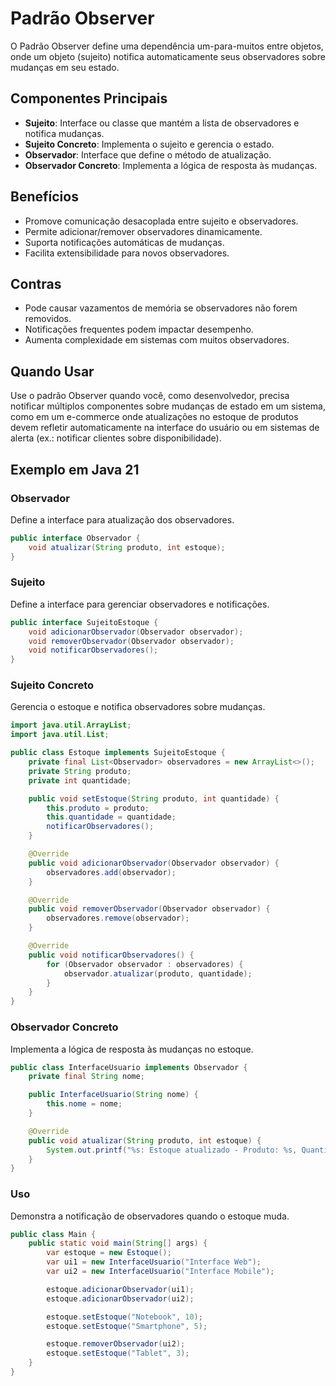 # Padrão Observer

O Padrão Observer define uma dependência um-para-muitos entre objetos, onde um objeto (sujeito) notifica automaticamente seus observadores sobre mudanças em seu estado.

## Componentes Principais
- **Sujeito**: Interface ou classe que mantém a lista de observadores e notifica mudanças.
- **Sujeito Concreto**: Implementa o sujeito e gerencia o estado.
- **Observador**: Interface que define o método de atualização.
- **Observador Concreto**: Implementa a lógica de resposta às mudanças.

## Benefícios
- Promove comunicação desacoplada entre sujeito e observadores.
- Permite adicionar/remover observadores dinamicamente.
- Suporta notificações automáticas de mudanças.
- Facilita extensibilidade para novos observadores.

## Contras
- Pode causar vazamentos de memória se observadores não forem removidos.
- Notificações frequentes podem impactar desempenho.
- Aumenta complexidade em sistemas com muitos observadores.

## Quando Usar
Use o padrão Observer quando você, como desenvolvedor, precisa notificar múltiplos componentes sobre mudanças de estado em um sistema, como em um e-commerce onde atualizações no estoque de produtos devem refletir automaticamente na interface do usuário ou em sistemas de alerta (ex.: notificar clientes sobre disponibilidade).

## Exemplo em Java 21

### Observador
Define a interface para atualização dos observadores.

```java
public interface Observador {
    void atualizar(String produto, int estoque);
}
```

### Sujeito
Define a interface para gerenciar observadores e notificações.

```java
public interface SujeitoEstoque {
    void adicionarObservador(Observador observador);
    void removerObservador(Observador observador);
    void notificarObservadores();
}
```

### Sujeito Concreto
Gerencia o estoque e notifica observadores sobre mudanças.

```java
import java.util.ArrayList;
import java.util.List;

public class Estoque implements SujeitoEstoque {
    private final List<Observador> observadores = new ArrayList<>();
    private String produto;
    private int quantidade;

    public void setEstoque(String produto, int quantidade) {
        this.produto = produto;
        this.quantidade = quantidade;
        notificarObservadores();
    }

    @Override
    public void adicionarObservador(Observador observador) {
        observadores.add(observador);
    }

    @Override
    public void removerObservador(Observador observador) {
        observadores.remove(observador);
    }

    @Override
    public void notificarObservadores() {
        for (Observador observador : observadores) {
            observador.atualizar(produto, quantidade);
        }
    }
}
```

### Observador Concreto
Implementa a lógica de resposta às mudanças no estoque.

```java
public class InterfaceUsuario implements Observador {
    private final String nome;

    public InterfaceUsuario(String nome) {
        this.nome = nome;
    }

    @Override
    public void atualizar(String produto, int estoque) {
        System.out.printf("%s: Estoque atualizado - Produto: %s, Quantidade: %d%n", nome, produto, estoque);
    }
}
```

### Uso
Demonstra a notificação de observadores quando o estoque muda.

```java
public class Main {
    public static void main(String[] args) {
        var estoque = new Estoque();
        var ui1 = new InterfaceUsuario("Interface Web");
        var ui2 = new InterfaceUsuario("Interface Mobile");

        estoque.adicionarObservador(ui1);
        estoque.adicionarObservador(ui2);

        estoque.setEstoque("Notebook", 10);
        estoque.setEstoque("Smartphone", 5);

        estoque.removerObservador(ui2);
        estoque.setEstoque("Tablet", 3);
    }
}
```